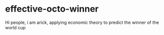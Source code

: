 # effective-octo-winner
Hi people,
i am arick, applying economic theory to predict the winner of the world cup
